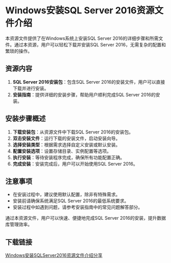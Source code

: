 # Windows安装SQL Server 2016资源文件介绍

本资源文件提供了在Windows系统上安装SQL Server 2016的详细步骤和所需文件。通过本资源，用户可以轻松下载并安装SQL Server 2016，无需复杂的配置和繁琐的操作。

## 资源内容

1. **SQL Server 2016安装包**：包含SQL Server 2016的安装文件，用户可以直接下载并进行安装。
2. **安装指南**：提供详细的安装步骤，帮助用户顺利完成SQL Server 2016的安装。

## 安装步骤概述

1. **下载安装包**：从资源文件中下载SQL Server 2016的安装包。
2. **双击安装文件**：运行下载的安装文件，启动安装向导。
3. **选择安装类型**：根据需求选择自定义安装或默认安装。
4. **配置安装选项**：设置存储目录、实例配置等选项。
5. **执行安装**：等待安装程序完成，确保所有功能配置正确。
6. **完成安装**：安装完成后，用户可以开始使用SQL Server 2016。

## 注意事项

- 在安装过程中，建议使用默认配置，除非有特殊需求。
- 安装前请确保系统满足SQL Server 2016的最低系统要求。
- 安装过程中如遇到问题，请参考安装指南中的常见问题解答部分。

通过本资源文件，用户可以快速、便捷地完成SQL Server 2016的安装，提升数据库管理效率。

## 下载链接

[Windows安装SQLServer2016资源文件介绍分享](https://pan.quark.cn/s/4ea887cb95f4)